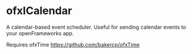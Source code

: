 ofxICalendar
============

A calendar-based event scheduler.  Useful for sending calendar events to your openFrameworks app.

Requires ofxTime https://github.com/bakercp/ofxTime